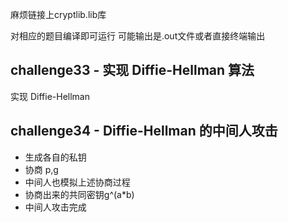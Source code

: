 麻烦链接上cryptlib.lib库

对相应的题目编译即可运行
可能输出是.out文件或者直接终端输出

## challenge33 - 实现 Diffie-Hellman 算法

实现 Diffie-Hellman

## challenge34 - Diffie-Hellman 的中间人攻击

- 生成各自的私钥
- 协商 p,g
- 中间人也模拟上述协商过程
- 协商出来的共同密钥g^(a*b)
- 中间人攻击完成

